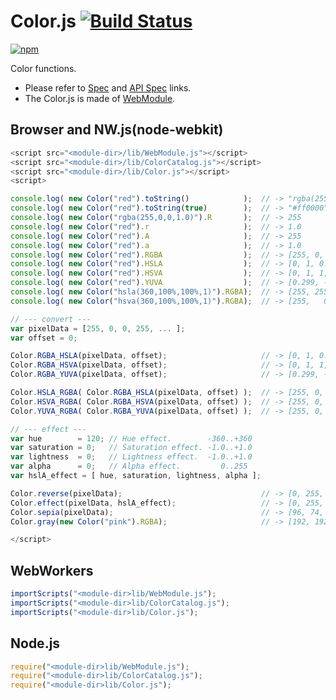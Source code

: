 # Color.js [![Build Status](https://travis-ci.org/uupaa/Color.js.svg)](https://travis-ci.org/uupaa/Color.js)

[![npm](https://nodei.co/npm/uupaa.color.js.svg?downloads=true&stars=true)](https://nodei.co/npm/uupaa.color.js/)

Color functions.

- Please refer to [Spec](https://github.com/uupaa/Color.js/wiki/) and [API Spec](https://github.com/uupaa/Color.js/wiki/Color) links.
- The Color.js is made of [WebModule](https://github.com/uupaa/WebModule).

## Browser and NW.js(node-webkit)

```js
<script src="<module-dir>/lib/WebModule.js"></script>
<script src="<module-dir>/lib/ColorCatalog.js"></script>
<script src="<module-dir>/lib/Color.js"></script>
<script>

console.log( new Color("red").toString()            );  // -> "rgba(255,0,0,1.00)"
console.log( new Color("red").toString(true)        );  // -> "#ff0000"
console.log( new Color("rgba(255,0,0,1.0)").R       );  // -> 255
console.log( new Color("red").r                     );  // -> 1.0
console.log( new Color("red").A                     );  // -> 255
console.log( new Color("red").a                     );  // -> 1.0
console.log( new Color("red").RGBA                  );  // -> [255, 0, 0, 255]
console.log( new Color("red").HSLA                  );  // -> [0, 1, 0.5, 255]
console.log( new Color("red").HSVA                  );  // -> [0, 1, 1, 255]
console.log( new Color("red").YUVA                  );  // -> [0.299, -0.168736, 0.5, 255]
console.log( new Color("hsla(360,100%,100%,1)").RGBA);  // -> [255, 255, 255, 255]
console.log( new Color("hsva(360,100%,100%,1)").RGBA);  // -> [255,   0,   0, 255]

// --- convert ---
var pixelData = [255, 0, 0, 255, ... ];
var offset = 0;

Color.RGBA_HSLA(pixelData, offset);                     // -> [0, 1, 0.5, 255]
Color.RGBA_HSVA(pixelData, offset);                     // -> [0, 1, 1, 255]
Color.RGBA_YUVA(pixelData, offset);                     // -> [0.299, -0.168736, 0.5, 255]

Color.HSLA_RGBA( Color.RGBA_HSLA(pixelData, offset) );  // -> [255, 0, 0, 255]
Color.HSVA_RGBA( Color.RGBA_HSVA(pixelData, offset) );  // -> [255, 0, 0, 255]
Color.YUVA_RGBA( Color.RGBA_YUVA(pixelData, offset) );  // -> [255, 0, 0, 255]

// --- effect ---
var hue        = 120; // Hue effect.        -360..+360
var saturation = 0;   // Saturation effect. -1.0..+1.0
var lightness  = 0;   // Lightness effect.  -1.0..+1.0
var alpha      = 0;   // Alpha effect.         0..255
var hslA_effect = [ hue, saturation, lightness, alpha ];

Color.reverse(pixelData);                               // -> [0, 255, 255, 255, ...]
Color.effect(pixelData, hslA_effect);                   // -> [0, 255,   0, 255, ...]
Color.sepia(pixelData);                                 // -> [96, 74, 35, 255, ...]
Color.gray(new Color("pink").RGBA);                     // -> [192, 192, 192, 255]

</script>
```

## WebWorkers

```js
importScripts("<module-dir>lib/WebModule.js");
importScripts("<module-dir>lib/ColorCatalog.js");
importScripts("<module-dir>lib/Color.js");

```

## Node.js

```js
require("<module-dir>lib/WebModule.js");
require("<module-dir>lib/ColorCatalog.js");
require("<module-dir>lib/Color.js");

```

